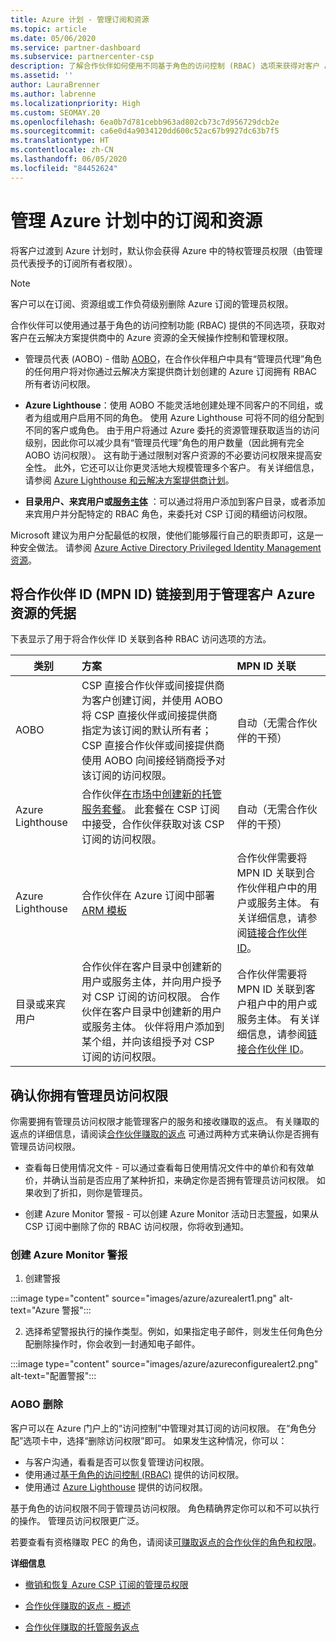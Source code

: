 ```yaml
---
title: Azure 计划 - 管理订阅和资源
ms.topic: article
ms.date: 05/06/2020
ms.service: partner-dashboard
ms.subservice: partnercenter-csp
description: 了解合作伙伴如何使用不同基于角色的访问控制 (RBAC) 选项来获得对客户 Azure 资源的操作控制和管理。
ms.assetid: ''
author: LauraBrenner
ms.author: labrenne
ms.localizationpriority: High
ms.custom: SEOMAY.20
ms.openlocfilehash: 6ea0b7d781cebb963ad802cb73c7d956729dcb2e
ms.sourcegitcommit: ca6e0d4a9034120dd600c52ac67b9927dc63b7f5
ms.translationtype: HT
ms.contentlocale: zh-CN
ms.lasthandoff: 06/05/2020
ms.locfileid: "84452624"
---
```

# <a name="manage-subscriptions-and-resources-under-the-azure-plan"></a>管理 Azure 计划中的订阅和资源

将客户过渡到 Azure 计划时，默认你会获得 Azure 中的特权管理员权限（由管理员代表授予的订阅所有者权限）。

 > [!NOTE]
 > 客户可以在订阅、资源组或工作负荷级别删除 Azure 订阅的管理员权限。 

 合作伙伴可以使用通过基于角色的访问控制功能 (RBAC) 提供的不同选项，获取对客户在云解决方案提供商中的 Azure 资源的全天候操作控制和管理权限。 

- 管理员代表 (AOBO) - 借助 [AOBO](https://channel9.msdn.com/Series/cspdev/Module-11-Admin-On-Behalf-Of-AOBO)，在合作伙伴租户中具有“管理员代理”角色的任何用户将对你通过云解决方案提供商计划创建的 Azure 订阅拥有 RBAC 所有者访问权限。

- **Azure Lighthouse**：使用 AOBO 不能灵活地创建处理不同客户的不同组，或者为组或用户启用不同的角色。 使用 Azure Lighthouse 可将不同的组分配到不同的客户或角色。 由于用户将通过 Azure 委托的资源管理获取适当的访问级别，因此你可以减少具有“管理员代理”角色的用户数量（因此拥有完全 AOBO 访问权限）。 这有助于通过限制对客户资源的不必要访问权限来提高安全性。 此外，它还可以让你更灵活地大规模管理多个客户。 有关详细信息，请参阅 [Azure Lighthouse 和云解决方案提供商计划](https://docs.microsoft.com/azure/lighthouse/concepts/cloud-solution-provider)。

-  **目录用户、来宾用户或[服务主体](https://docs.microsoft.com/azure/active-directory/develop/app-objects-and-service-principals)** ：可以通过将用户添加到客户目录，或者添加来宾用户并分配特定的 RBAC 角色，来委托对 CSP 订阅的精细访问权限。 

Microsoft 建议为用户分配最低的权限，使他们能够履行自己的职责即可，这是一种安全做法。 请参阅 [Azure Active Directory Privileged Identity Management 资源](https://docs.microsoft.com/azure/active-directory/privileged-identity-management/pim-configure)。 

## <a name="link-your-partner-id-mpn-idto-your-credentials-for-managing-customers-azure-resources"></a>将合作伙伴 ID (MPN ID) 链接到用于管理客户 Azure 资源的凭据

下表显示了用于将合作伙伴 ID 关联到各种 RBAC 访问选项的方法。

|**类别**   |**方案**   |**MPN ID 关联**|
|-----------------|:------------------------|:------------------|
|AOBO   |CSP 直接合作伙伴或间接提供商为客户创建订阅，并使用 AOBO 将 CSP 直接伙伴或间接提供商指定为该订阅的默认所有者；CSP 直接合作伙伴或间接提供商使用 AOBO 向间接经销商授予对该订阅的访问权限。|自动（无需合作伙伴的干预）|
|Azure Lighthouse|合作伙伴[在市场中创建新的托管服务套餐](https://docs.microsoft.com/azure/lighthouse/concepts/managed-services-offers)。 此套餐在 CSP 订阅中接受，合作伙伴获取对该 CSP 订阅的访问权限。|自动（无需合作伙伴的干预）|
|Azure Lighthouse|合作伙伴在 Azure 订阅中部署 [ARM 模板](https://docs.microsoft.com/azure/lighthouse/how-to/onboard-customer)|合作伙伴需要将 MPN ID 关联到合作伙伴租户中的用户或服务主体。 有关详细信息，请参阅[链接合作伙伴 ID](https://docs.microsoft.com/azure/billing/billing-partner-admin-link-started)。|
|目录或来宾用户|合作伙伴在客户目录中创建新的用户或服务主体，并向用户授予对 CSP 订阅的访问权限。 合作伙伴在客户目录中创建新的用户或服务主体。 伙伴将用户添加到某个组，并向该组授予对 CSP 订阅的访问权限。|合作伙伴需要将 MPN ID 关联到客户租户中的用户或服务主体。 有关详细信息，请参阅[链接合作伙伴 ID](https://docs.microsoft.com/azure/billing/billing-partner-admin-link-started)。|

## <a name="confirm-that-you-have-admin-access"></a>确认你拥有管理员访问权限

你需要拥有管理员访问权限才能管理客户的服务和接收赚取的返点。 有关赚取的返点的详细信息，请阅读[合作伙伴赚取的返点](partner-earned-credit.md) 可通过两种方式来确认你是否拥有管理员访问权限。

- 查看每日使用情况文件 - 可以通过查看每日使用情况文件中的单价和有效单价，并确认当前是否应用了某种折扣，来确定你是否拥有管理员访问权限。 如果收到了折扣，则你是管理员。

- 创建 Azure Monitor 警报 - 可以创建 Azure Monitor 活动日志[警报](https://docs.microsoft.com/azure/azure-monitor/platform/alerts-activity-log)，如果从 CSP 订阅中删除了你的 RBAC 访问权限，你将收到通知。

### <a name="create-an-azure-monitor-alert"></a>创建 Azure Monitor 警报

1. 创建警报

:::image type="content" source="images/azure/azurealert1.png" alt-text="Azure 警报":::

2. 选择希望警报执行的操作类型。例如，如果指定电子邮件，则发生任何角色分配删除操作时，你会收到一封通知电子邮件。

:::image type="content" source="images/azure/azureconfigurealert2.png" alt-text="配置警报":::

### <a name="aobo-removal"></a>AOBO 删除

客户可以在 Azure 门户上的“访问控制”中管理对其订阅的访问权限。 在“角色分配”选项卡中，选择“删除访问权限”即可。  如果发生这种情况，你可以：

- 与客户沟通，看看是否可以恢复管理访问权限。
- 使用通过[基于角色的访问控制 (RBAC)](https://docs.microsoft.com/azure/role-based-access-control/overview) 提供的访问权限。
- 使用通过 [Azure Lighthouse](https://azure.microsoft.com/services/azure-lighthouse/) 提供的访问权限。

基于角色的访问权限不同于管理员访问权限。 角色精确界定你可以和不可以执行的操作。 管理员访问权限更广泛。

若要查看有资格赚取 PEC 的角色，请阅读[可赚取返点的合作伙伴的角色和权限](https://query.prod.cms.rt.microsoft.com/cms/api/am/binary/RE3QuW2)。




**详细信息**

- [撤销和恢复 Azure CSP 订阅的管理员权限](revoke-reinstate-csp.md)

- [合作伙伴赚取的返点 - 概述](partner-earned-credit.md)

- [合作伙伴赚取的托管服务返点](partner-earned-credit-explanation.md)